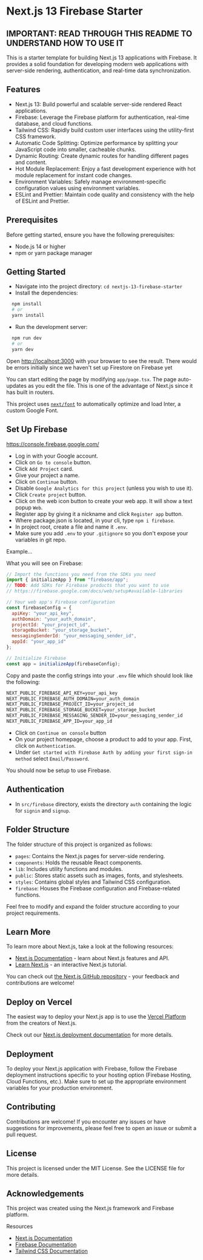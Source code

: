 # Next.js 13 Firebase Starter

## IMPORTANT: READ THROUGH THIS README TO UNDERSTAND HOW TO USE IT
This is a starter template for building Next.js 13 applications with Firebase. It provides a solid foundation for developing modern web applications with server-side rendering, authentication, and real-time data synchronization.

## Features

- Next.js 13: Build powerful and scalable server-side rendered React applications.
- Firebase: Leverage the Firebase platform for authentication, real-time database, and cloud functions.
- Tailwind CSS: Rapidly build custom user interfaces using the utility-first CSS framework.
- Automatic Code Splitting: Optimize performance by splitting your JavaScript code into smaller, cacheable chunks.
- Dynamic Routing: Create dynamic routes for handling different pages and content.
- Hot Module Replacement: Enjoy a fast development experience with hot module replacement for instant code changes.
- Environment Variables: Safely manage environment-specific configuration values using environment variables.
- ESLint and Prettier: Maintain code quality and consistency with the help of ESLint and Prettier.

## Prerequisites

Before getting started, ensure you have the following prerequisites:

- Node.js 14 or higher
- npm or yarn package manager

## Getting Started

- Navigate into the project directory: `cd nextjs-13-firebase-starter`
- Install the dependencies:

```bash
  npm install
  # or
  yarn install
```

- Run the development server:

```bash
  npm run dev
  # or
  yarn dev
```

Open [http://localhost:3000](http://localhost:3000) with your browser to see the result. There would be errors initially since we haven't set up Firestore on Firebase yet

You can start editing the page by modifying `app/page.tsx`. The page auto-updates as you edit the file. This is one of the advantage of Next.js since it has built in routers. 

This project uses [`next/font`](https://nextjs.org/docs/basic-features/font-optimization) to automatically optimize and load Inter, a custom Google Font.

## Set Up Firebase

<https://console.firebase.google.com/>

- Log in with your Google account.
- Click on `Go to console` button.
- Click `Add Project` card.
- Give your project a name.
- Click on `Continue` button.
- Disable `Google Analytics for this project` (unless you wish to use it).
- Click `Create project` button.
- Click on the web icon button to create your web app. It will show a text popup `Web`.
- Register app by giving it a nickname and click `Register app` button.
- Where package.json is located, in your cli, type `npm i firebase`.
- In project root, create a file and name it `.env`.
- Make sure you add `.env` to your `.gitignore` so you don't expose your variables in git repo.

Example...

What you will see on Firebase:
```Javascript
// Import the functions you need from the SDKs you need
import { initializeApp } from "firebase/app";
// TODO: Add SDKs for Firebase products that you want to use
// https://firebase.google.com/docs/web/setup#available-libraries

// Your web app's Firebase configuration
const firebaseConfig = {
  apiKey: "your_api_key",
  authDomain: "your_auth_domain",
  projectId: "your_project_id",
  storageBucket: "your_storage_bucket",
  messagingSenderId: "your_messaging_sender_id",
  appId: "your_app_id"
};

// Initialize Firebase
const app = initializeApp(firebaseConfig);
```
Copy and paste the config strings into your `.env` file which should look like the following:

```md
NEXT_PUBLIC_FIREBASE_API_KEY=your_api_key
NEXT_PUBLIC_FIREBASE_AUTH_DOMAIN=your_auth_domain
NEXT_PUBLIC_FIREBASE_PROJECT_ID=your_project_id
NEXT_PUBLIC_FIREBASE_STORAGE_BUCKET=your_storage_bucket
NEXT_PUBLIC_FIREBASE_MESSAGING_SENDER_ID=your_messaging_sender_id
NEXT_PUBLIC_FIREBASE_APP_ID=your_app_id
```


- Click on `Continue on console` button
- On your project homepage, choose a product to add to your app. First, click on `Authentication`.
- Under `Get started with Firebase Auth by adding your first sign-in method` select `Email/Password`.

You should now be setup to use Firebase.

## Authentication

- In `src/firebase` directory, exists the directory `auth` containing the logic for `signin` and `signup`.

## Folder Structure

The folder structure of this project is organized as follows:

- `pages`: Contains the Next.js pages for server-side rendering.
- `components`: Holds the reusable React components.
- `lib`: Includes utility functions and modules.
- `public`: Stores static assets such as images, fonts, and stylesheets.
- `styles`: Contains global styles and Tailwind CSS configuration.
- `firebase`: Houses the Firebase configuration and Firebase-related functions.

Feel free to modify and expand the folder structure according to your project requirements.

## Learn More

To learn more about Next.js, take a look at the following resources:

- [Next.js Documentation](https://nextjs.org/docs) - learn about Next.js features and API.
- [Learn Next.js](https://nextjs.org/learn) - an interactive Next.js tutorial.

You can check out [the Next.js GitHub repository](https://github.com/vercel/next.js/) - your feedback and contributions are welcome!

## Deploy on Vercel

The easiest way to deploy your Next.js app is to use the [Vercel Platform](https://vercel.com/new?utm_medium=default-template&filter=next.js&utm_source=create-next-app&utm_campaign=create-next-app-readme) from the creators of Next.js.

Check out our [Next.js deployment documentation](https://nextjs.org/docs/deployment) for more details.

## Deployment

To deploy your Next.js application with Firebase, follow the Firebase deployment instructions specific to your hosting option (Firebase Hosting, Cloud Functions, etc.). Make sure to set up the appropriate environment variables for your production environment.

## Contributing

Contributions are welcome! If you encounter any issues or have suggestions for improvements, please feel free to open an issue or submit a pull request.

## License

This project is licensed under the MIT License. See the LICENSE file for more details.

## Acknowledgements

This project was created using the Next.js framework and Firebase platform.

Resources

- [Next.js Documentation](https://nextjs.org/docs)
- [Firebase Documentation](https://firebase.google.com/docs)
- [Tailwind CSS Documentation](https://tailwindcss.com/docs)
